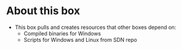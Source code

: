 # About this box

- This box pulls and creates resources that other boxes depend on:
  - Compiled binaries for Windows
  - Scripts for Windows and Linux from SDN repo